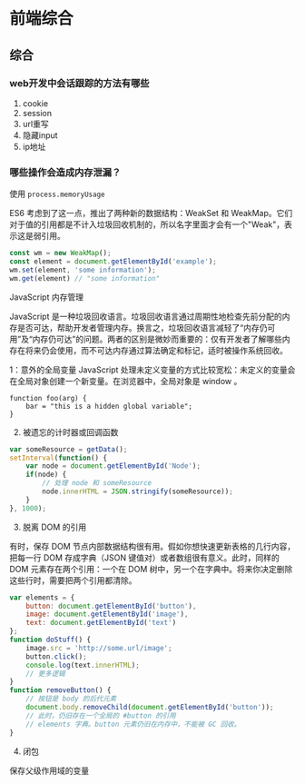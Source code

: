# 前端综合

## 综合

### web开发中会话跟踪的方法有哪些

1. cookie
2. session
3. url重写
4. 隐藏input
5. ip地址



### 哪些操作会造成内存泄漏？
使用 `process.memoryUsage`

ES6 考虑到了这一点，推出了两种新的数据结构：WeakSet 和 WeakMap。它们对于值的引用都是不计入垃圾回收机制的，所以名字里面才会有一个"Weak"，表示这是弱引用。

```js
const wm = new WeakMap();
const element = document.getElementById('example');
wm.set(element, 'some information');
wm.get(element) // "some information"
```
JavaScript 内存管理

JavaScript 是一种垃圾回收语言。垃圾回收语言通过周期性地检查先前分配的内存是否可达，帮助开发者管理内存。换言之，垃圾回收语言减轻了“内存仍可用”及“内存仍可达”的问题。两者的区别是微妙而重要的：仅有开发者了解哪些内存在将来仍会使用，而不可达内存通过算法确定和标记，适时被操作系统回收。

1：意外的全局变量
JavaScript 处理未定义变量的方式比较宽松：未定义的变量会在全局对象创建一个新变量。在浏览器中，全局对象是 window 。
```
function foo(arg) {
    bar = "this is a hidden global variable";
}
```

2. 被遗忘的计时器或回调函数

```javascript
var someResource = getData();
setInterval(function() {
    var node = document.getElementById('Node');
    if(node) {
        // 处理 node 和 someResource
        node.innerHTML = JSON.stringify(someResource));
    }
}, 1000);
```

3. 脱离 DOM 的引用

有时，保存 DOM 节点内部数据结构很有用。假如你想快速更新表格的几行内容，把每一行 DOM 存成字典（JSON 键值对）或者数组很有意义。此时，同样的 DOM 元素存在两个引用：一个在 DOM 树中，另一个在字典中。将来你决定删除这些行时，需要把两个引用都清除。

```js
var elements = {
    button: document.getElementById('button'),
    image: document.getElementById('image'),
    text: document.getElementById('text')
};
function doStuff() {
    image.src = 'http://some.url/image';
    button.click();
    console.log(text.innerHTML);
    // 更多逻辑
}
function removeButton() {
    // 按钮是 body 的后代元素
    document.body.removeChild(document.getElementById('button'));
    // 此时，仍旧存在一个全局的 #button 的引用
    // elements 字典。button 元素仍旧在内存中，不能被 GC 回收。
}
```

4. 闭包

保存父级作用域的变量


